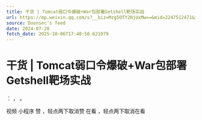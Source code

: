 ```yaml
---
title: 干货 | Tomcat弱口令爆破+War包部署Getshell靶场实战
url: https://mp.weixin.qq.com/s?__biz=Mzg5OTY2NjUxMw==&mid=2247512471&idx=2&sn=055291f86a290fda75c4897a19456ed2
source: Doonsec's feed
date: 2024-07-28
fetch_date: 2025-10-06T17:40:50.621979
---
```


# 干货 | Tomcat弱口令爆破+War包部署Getshell靶场实战

：
，
。

视频
小程序
赞
，轻点两下取消赞
在看
，轻点两下取消在看